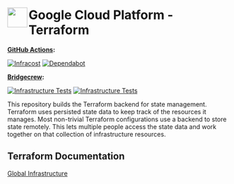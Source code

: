 # <img align="left" width="45" height="45" src="https://user-images.githubusercontent.com/1610100/197364816-35422195-84cf-4c2e-8c02-73570faf445d.png"> Google Cloud Platform - Terraform

**[GitHub Actions](https://github.com/osinfra-io/google-cloud-terraform/actions):**

[![Infracost](https://github.com/osinfra-io/google-cloud-terraform/actions/workflows/infracost.yml/badge.svg)](https://github.com/osinfra-io/google-cloud-terraform/actions/workflows/infracost.yml) [![Dependabot](https://github.com/osinfra-io/google-cloud-terraform/actions/workflows/dependabot.yml/badge.svg)](https://github.com/osinfra-io/google-cloud-terraform/actions/workflows/dependabot.yml)

**[Bridgecrew](https://www.bridgecrew.cloud/projects?types=Passed&repository=osinfra-io%2Fgoogle-cloud-terraform&branch=main):**

[![Infrastructure Tests](https://www.bridgecrew.cloud/badges/github/osinfra-io/google-cloud-terraform/general)](https://www.bridgecrew.cloud/link/badge?vcs=github&fullRepo=osinfra-io%2Fgoogle-cloud-terraform&benchmark=INFRASTRUCTURE+SECURITY) [![Infrastructure Tests](https://www.bridgecrew.cloud/badges/github/osinfra-io/google-cloud-terraform/cis_gcp)](https://www.bridgecrew.cloud/link/badge?vcs=github&fullRepo=osinfra-io%2Fgoogle-cloud-terraform&benchmark=CIS+GCP+V1.1)

This repository builds the Terraform backend for state management. Terraform uses persisted state data to keep track of the resources it manages. Most non-trivial Terraform configurations use a backend to store state remotely. This lets multiple people access the state data and work together on that collection of infrastructure resources.

## Terraform Documentation

[Global Infrastructure](global/README.md)
